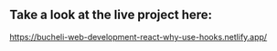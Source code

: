 ## Take a look at the live project here:
https://bucheli-web-development-react-why-use-hooks.netlify.app/
